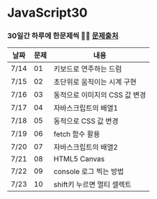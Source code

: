 # JavaScript30
### 30일간 하루에 한문제씩 👊🏻 [문제출처](https://courses.wesbos.com)

|날짜|문제|내용|
|----|----|----|
|7/14| 01 | 키보드로 연주하는 드럼|
|7/15| 02 | 초단위로 움직이는 시계 구현|
|7/16| 03| 동적으로 이미지의 CSS 값 변경|
|7/17| 04| 자바스크립트의 배열1 |
|7/18| 05| 동적으로 CSS 값 변경|
|7/19| 06| fetch 함수 활용|
|7/20| 07| 자바스크립트의 배열2|
|7/21| 08| HTML5 Canvas|
|7/22| 09| console 로그 찍는 방법|
|7/23| 10| shift키 누르면 멀티 셀렉트|
